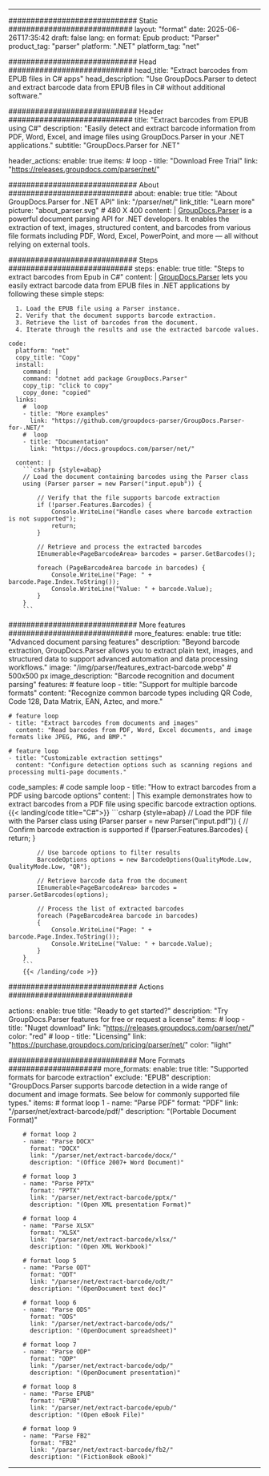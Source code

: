 


---
############################# Static ############################
layout: "format"
date:  2025-06-26T17:35:42
draft: false
lang: en
format: Epub
product: "Parser"
product_tag: "parser"
platform: ".NET"
platform_tag: "net"

############################# Head ############################
head_title: "Extract barcodes from EPUB files in C# apps"
head_description: "Use GroupDocs.Parser to detect and extract barcode data from EPUB files in C# without additional software."

############################# Header ############################
title: "Extract barcodes from EPUB using C#" 
description: "Easily detect and extract barcode information from PDF, Word, Excel, and image files using GroupDocs.Parser in your .NET applications."
subtitle: "GroupDocs.Parser for .NET" 

header_actions:
  enable: true
  items:
    #  loop
    - title: "Download Free Trial"
      link: "https://releases.groupdocs.com/parser/net/"
      
############################# About ############################
about:
    enable: true
    title: "About GroupDocs.Parser for .NET API"
    link: "/parser/net/"
    link_title: "Learn more"
    picture: "about_parser.svg" # 480 X 400
    content: |
       [GroupDocs.Parser](/parser/net/) is a powerful document parsing API for .NET developers. It enables the extraction of text, images, structured content, and barcodes from various file formats including PDF, Word, Excel, PowerPoint, and more — all without relying on external tools.

############################# Steps ############################
steps:
    enable: true
    title: "Steps to extract barcodes from Epub in C#"
    content: |
      [GroupDocs.Parser](/parser/net/) lets you easily extract barcode data from EPUB files in .NET applications by following these simple steps:
      
      1. Load the EPUB file using a Parser instance.
      2. Verify that the document supports barcode extraction.
      3. Retrieve the list of barcodes from the document.
      4. Iterate through the results and use the extracted barcode values.
   
    code:
      platform: "net"
      copy_title: "Copy"
      install:
        command: |
        command: "dotnet add package GroupDocs.Parser"
        copy_tip: "click to copy"
        copy_done: "copied"
      links:
        #  loop
        - title: "More examples"
          link: "https://github.com/groupdocs-parser/GroupDocs.Parser-for-.NET/"
        #  loop
        - title: "Documentation"
          link: "https://docs.groupdocs.com/parser/net/"
          
      content: |
        ```csharp {style=abap}
        // Load the document containing barcodes using the Parser class
        using (Parser parser = new Parser("input.epub")) {

            // Verify that the file supports barcode extraction
            if (!parser.Features.Barcodes) {
                Console.WriteLine("Handle cases where barcode extraction is not supported");
                return;
            }

            // Retrieve and process the extracted barcodes
            IEnumerable<PageBarcodeArea> barcodes = parser.GetBarcodes();

            foreach (PageBarcodeArea barcode in barcodes) {
                Console.WriteLine("Page: " + barcode.Page.Index.ToString());
                Console.WriteLine("Value: " + barcode.Value);
            }
        }
        ```  

############################# More features ############################
more_features:
  enable: true
  title: "Advanced document parsing features"
  description: "Beyond barcode extraction, GroupDocs.Parser allows you to extract plain text, images, and structured data to support advanced automation and data processing workflows."
  image: "/img/parser/features_extract-barcode.webp" # 500x500 px
  image_description: "Barcode recognition and document parsing"
  features:
    # feature loop
    - title: "Support for multiple barcode formats"
      content: "Recognize common barcode types including QR Code, Code 128, Data Matrix, EAN, Aztec, and more."

    # feature loop
    - title: "Extract barcodes from documents and images"
      content: "Read barcodes from PDF, Word, Excel documents, and image formats like JPEG, PNG, and BMP."

    # feature loop
    - title: "Customizable extraction settings"
      content: "Configure detection options such as scanning regions and processing multi-page documents."
      
  code_samples:
    # code sample loop
    - title: "How to extract barcodes from a PDF using barcode options"
      content: |
        This example demonstrates how to extract barcodes from a PDF file using specific barcode extraction options.
        {{< landing/code title="C#">}}
        ```csharp {style=abap}
        //  Load the PDF file with the Parser class
        using (Parser parser = new Parser("input.pdf"))
        {
            // Confirm barcode extraction is supported
            if (!parser.Features.Barcodes)
            {
                return;
            }

            // Use barcode options to filter results
            BarcodeOptions options = new BarcodeOptions(QualityMode.Low, QualityMode.Low, "QR");

            // Retrieve barcode data from the document
            IEnumerable<PageBarcodeArea> barcodes = parser.GetBarcodes(options);

            // Process the list of extracted barcodes
            foreach (PageBarcodeArea barcode in barcodes)
            {
                Console.WriteLine("Page: " + barcode.Page.Index.ToString());
                Console.WriteLine("Value: " + barcode.Value);
            }
        }
        ```
        {{< /landing/code >}}


############################# Actions ############################

actions:
  enable: true
  title: "Ready to get started?"
  description: "Try GroupDocs.Parser features for free or request a license"
  items:
    #  loop
    - title: "Nuget download"
      link: "https://releases.groupdocs.com/parser/net/"
      color: "red"
        #  loop
    - title: "Licensing"
      link: "https://purchase.groupdocs.com/pricing/parser/net/"
      color: "light"


############################# More Formats #####################
more_formats:
    enable: true
    title: "Supported formats for barcode extraction"
    exclude: "EPUB"
    description: "GroupDocs.Parser supports barcode detection in a wide range of document and image formats. See below for commonly supported file types."
    items: 
        # format loop 1
        - name: "Parse PDF"
          format: "PDF"
          link: "/parser/net/extract-barcode/pdf/"
          description: "(Portable Document Format)"
          
        # format loop 2
        - name: "Parse DOCX"
          format: "DOCX"
          link: "/parser/net/extract-barcode/docx/"
          description: "(Office 2007+ Word Document)"
          
        # format loop 3
        - name: "Parse PPTX"
          format: "PPTX"
          link: "/parser/net/extract-barcode/pptx/"
          description: "(Open XML presentation Format)"
          
        # format loop 4
        - name: "Parse XLSX"
          format: "XLSX"
          link: "/parser/net/extract-barcode/xlsx/"
          description: "(Open XML Workbook)"
          
        # format loop 5
        - name: "Parse ODT"
          format: "ODT"
          link: "/parser/net/extract-barcode/odt/"
          description: "(OpenDocument text doc)"
          
        # format loop 6
        - name: "Parse ODS"
          format: "ODS"
          link: "/parser/net/extract-barcode/ods/"
          description: "(OpenDocument spreadsheet)"
          
        # format loop 7
        - name: "Parse ODP"
          format: "ODP"
          link: "/parser/net/extract-barcode/odp/"
          description: "(OpenDocument presentation)"
          
        # format loop 8
        - name: "Parse EPUB"
          format: "EPUB"
          link: "/parser/net/extract-barcode/epub/"
          description: "(Open eBook File)"
          
        # format loop 9
        - name: "Parse FB2"
          format: "FB2"
          link: "/parser/net/extract-barcode/fb2/"
          description: "(FictionBook eBook)"
         
          

---